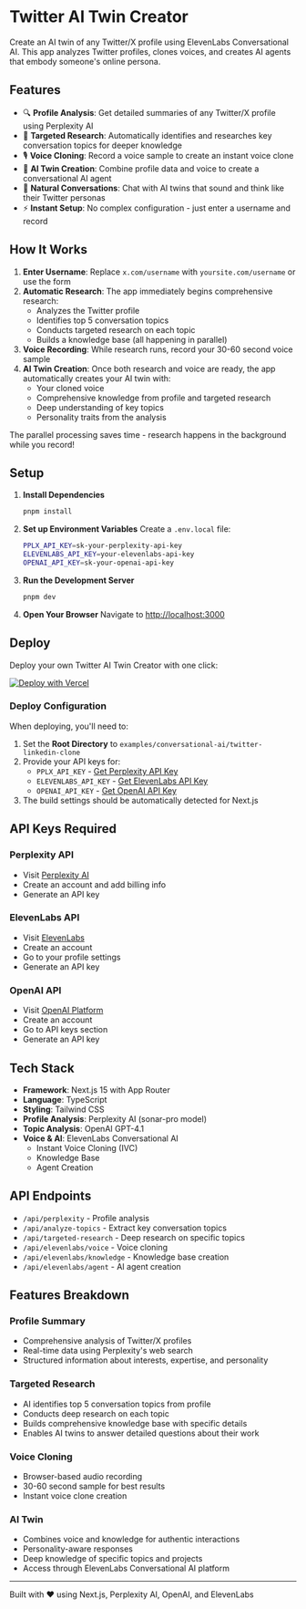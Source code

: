 # Twitter AI Twin Creator

Create an AI twin of any Twitter/X profile using ElevenLabs Conversational AI. This app analyzes Twitter profiles, clones voices, and creates AI agents that embody someone's online persona.

## Features

- 🔍 **Profile Analysis**: Get detailed summaries of any Twitter/X profile using Perplexity AI
- 🎯 **Targeted Research**: Automatically identifies and researches key conversation topics for deeper knowledge
- 🎙️ **Voice Cloning**: Record a voice sample to create an instant voice clone
- 🤖 **AI Twin Creation**: Combine profile data and voice to create a conversational AI agent
- 💬 **Natural Conversations**: Chat with AI twins that sound and think like their Twitter personas
- ⚡ **Instant Setup**: No complex configuration - just enter a username and record

## How It Works

1. **Enter Username**: Replace `x.com/username` with `yoursite.com/username` or use the form
2. **Automatic Research**: The app immediately begins comprehensive research:
   - Analyzes the Twitter profile
   - Identifies top 5 conversation topics
   - Conducts targeted research on each topic
   - Builds a knowledge base (all happening in parallel)
3. **Voice Recording**: While research runs, record your 30-60 second voice sample
4. **AI Twin Creation**: Once both research and voice are ready, the app automatically creates your AI twin with:
   - Your cloned voice
   - Comprehensive knowledge from profile and targeted research
   - Deep understanding of key topics
   - Personality traits from the analysis

The parallel processing saves time - research happens in the background while you record!

## Setup

1. **Install Dependencies**

   ```bash
   pnpm install
   ```

2. **Set up Environment Variables**
   Create a `.env.local` file:

   ```bash
   PPLX_API_KEY=sk-your-perplexity-api-key
   ELEVENLABS_API_KEY=your-elevenlabs-api-key
   OPENAI_API_KEY=sk-your-openai-api-key
   ```

3. **Run the Development Server**

   ```bash
   pnpm dev
   ```

4. **Open Your Browser**
   Navigate to [http://localhost:3000](http://localhost:3000)

## Deploy

Deploy your own Twitter AI Twin Creator with one click:

[![Deploy with Vercel](https://vercel.com/button)](https://vercel.com/new/clone?repository-url=https%3A%2F%2Fgithub.com%2Felevenlabs%2Felevenlabs-examples%2Ftree%2Fmain%2Fexamples%2Fconversational-ai%2Ftwitter-linkedin-clone&env=PPLX_API_KEY,ELEVENLABS_API_KEY,OPENAI_API_KEY&envDescription=Required%20API%20keys%20for%20Perplexity%2C%20ElevenLabs%2C%20and%20OpenAI&envLink=https%3A%2F%2Fgithub.com%2Felevenlabs%2Felevenlabs-examples%2Ftree%2Fmain%2Fexamples%2Fconversational-ai%2Ftwitter-linkedin-clone%23api-keys-required&project-name=twitter-ai-twin&repository-name=twitter-ai-twin&demo-title=Twitter%20AI%20Twin%20Creator&demo-description=Create%20AI%20twins%20of%20Twitter%20profiles%20with%20voice%20cloning&demo-url=https%3A%2F%2Ftwitter-ai-twin.vercel.app)

### Deploy Configuration

When deploying, you'll need to:

1. Set the **Root Directory** to `examples/conversational-ai/twitter-linkedin-clone`
2. Provide your API keys for:
   - `PPLX_API_KEY` - [Get Perplexity API Key](https://docs.perplexity.ai/guides/getting-started)
   - `ELEVENLABS_API_KEY` - [Get ElevenLabs API Key](https://elevenlabs.io)
   - `OPENAI_API_KEY` - [Get OpenAI API Key](https://platform.openai.com)
3. The build settings should be automatically detected for Next.js

## API Keys Required

### Perplexity API

- Visit [Perplexity AI](https://docs.perplexity.ai/guides/getting-started)
- Create an account and add billing info
- Generate an API key

### ElevenLabs API

- Visit [ElevenLabs](https://elevenlabs.io)
- Create an account
- Go to your profile settings
- Generate an API key

### OpenAI API

- Visit [OpenAI Platform](https://platform.openai.com)
- Create an account
- Go to API keys section
- Generate an API key

## Tech Stack

- **Framework**: Next.js 15 with App Router
- **Language**: TypeScript
- **Styling**: Tailwind CSS
- **Profile Analysis**: Perplexity AI (sonar-pro model)
- **Topic Analysis**: OpenAI GPT-4.1
- **Voice & AI**: ElevenLabs Conversational AI
  - Instant Voice Cloning (IVC)
  - Knowledge Base
  - Agent Creation

## API Endpoints

- `/api/perplexity` - Profile analysis
- `/api/analyze-topics` - Extract key conversation topics
- `/api/targeted-research` - Deep research on specific topics
- `/api/elevenlabs/voice` - Voice cloning
- `/api/elevenlabs/knowledge` - Knowledge base creation
- `/api/elevenlabs/agent` - AI agent creation

## Features Breakdown

### Profile Summary

- Comprehensive analysis of Twitter/X profiles
- Real-time data using Perplexity's web search
- Structured information about interests, expertise, and personality

### Targeted Research

- AI identifies top 5 conversation topics from profile
- Conducts deep research on each topic
- Builds comprehensive knowledge base with specific details
- Enables AI twins to answer detailed questions about their work

### Voice Cloning

- Browser-based audio recording
- 30-60 second sample for best results
- Instant voice clone creation

### AI Twin

- Combines voice and knowledge for authentic interactions
- Personality-aware responses
- Deep knowledge of specific topics and projects
- Access through ElevenLabs Conversational AI platform

---

Built with ❤️ using Next.js, Perplexity AI, OpenAI, and ElevenLabs
